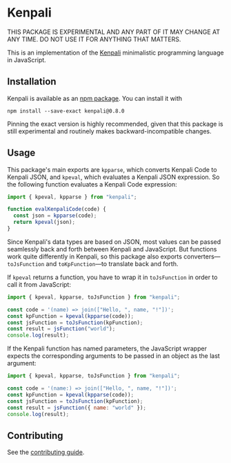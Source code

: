 # Kenpali

THIS PACKAGE IS EXPERIMENTAL AND ANY PART OF IT MAY CHANGE AT ANY TIME. DO NOT USE IT FOR ANYTHING THAT MATTERS.

This is an implementation of the [Kenpali](https://github.com/def-gthill/kenpali) minimalistic programming language in JavaScript.

## Installation

Kenpali is available as an [npm package](https://www.npmjs.com/package/kenpali). You can install it with

```
npm install --save-exact kenpali@0.8.0
```

Pinning the exact version is highly recommended, given that this package is still experimental and routinely makes backward-incompatible changes.

## Usage

This package's main exports are `kpparse`, which converts Kenpali Code to Kenpali JSON, and `kpeval`, which evaluates a Kenpali JSON expression. So the following function evaluates a Kenpali Code expression:

```javascript
import { kpeval, kpparse } from "kenpali";

function evalKenpaliCode(code) {
  const json = kpparse(code);
  return kpeval(json);
}
```

Since Kenpali's data types are based on JSON, most values can be passed seamlessly back and forth between Kenpali and JavaScript. But functions work quite differently in Kenpali, so this package also exports converters—`toJsFunction` and `toKpFunction`—to translate back and forth.

If `kpeval` returns a function, you have to wrap it in `toJsFunction` in order to call it from JavaScript:

```javascript
import { kpeval, kpparse, toJsFunction } from "kenpali";

const code = '(name) => join(["Hello, ", name, "!"])';
const kpFunction = kpeval(kpparse(code));
const jsFunction = toJsFunction(kpFunction);
const result = jsFunction("world");
console.log(result);
```

If the Kenpali function has named parameters, the JavaScript wrapper expects the corresponding arguments to be passed in an object as the last argument:

```javascript
import { kpeval, kpparse, toJsFunction } from "kenpali";

const code = '(name:) => join(["Hello, ", name, "!"])';
const kpFunction = kpeval(kpparse(code));
const jsFunction = toJsFunction(kpFunction);
const result = jsFunction({ name: "world" });
console.log(result);
```

## Contributing

See the [contributing guide](/CONTRIBUTING).
